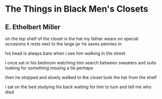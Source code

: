 # The Things in Black Men's Closets
## E. Ethelbert Miller
on the top shelf
of the closet
is the hat my father
wears on special occasions
it rests next to the large jar
he saves pennies in

his head is always bare
when i see him walking
in the street

i once sat in his bedroom
watching him search
between sweaters and suits
looking for something missing
a tie perhaps

then he stopped
and slowly walked to the closet
took the hat from the shelf

i sat on the bed
studying his back
waiting for him to turn
and tell me who died